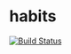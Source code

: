 # habits

[![Build Status](https://travis-ci.org/glenwinters/habits.svg?branch=master)](https://travis-ci.org/glenwinters/habits)
